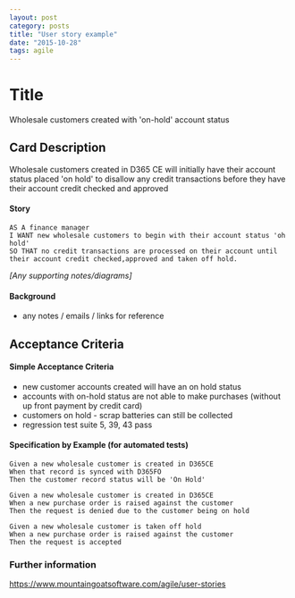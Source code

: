 ```yaml
---
layout: post
category: posts
title: "User story example"
date: "2015-10-28"
tags: agile
---
```

# Title

Wholesale customers created with 'on-hold' account status

## Card Description

Wholesale customers created in D365 CE will initially have their account status placed 'on hold' to disallow any credit transactions before they have their account credit checked and approved

#### Story

    AS A finance manager 
    I WANT new wholesale customers to begin with their account status 'oh hold' 
    SO THAT no credit transactions are processed on their account until their account credit checked,approved and taken off hold.

_\[Any supporting notes/diagrams\]_

#### Background

- any notes / emails / links for reference

## Acceptance Criteria

#### Simple Acceptance Criteria

- new customer accounts created will have an on hold status
- accounts with on-hold status are not able to make purchases (without up front payment by credit card)
- customers on hold - scrap batteries can still be collected
- regression test suite 5, 39, 43 pass

#### Specification by Example (for automated tests)

    Given a new wholesale customer is created in D365CE 
    When that record is synced with D365FO 
    Then the customer record status will be 'On Hold'

    Given a new wholesale customer is created in D365CE 
    When a new purchase order is raised against the customer 
    Then the request is denied due to the customer being on hold

    Given a new wholesale customer is taken off hold 
    When a new purchase order is raised against the customer 
    Then the request is accepted

### Further information

https://www.mountaingoatsoftware.com/agile/user-stories